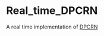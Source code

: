 # Real_time_DPCRN

A real time implementation of [DPCRN](https://github.com/Le-Xiaohuai-speech/DPCRN_DNS3)
